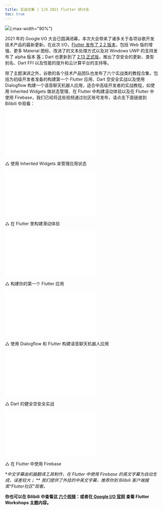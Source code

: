 ```yaml
---
title: 实战合集 | I/O 2021 Flutter 研讨会
toc: true
---
```


![](https://devrel.andfun.cn/devrel/posts/2021/06/mjy4VZ.jpeg){:max-width="90%"}

2021 年的 Google I/O 大会已圆满闭幕，本次大会带来了诸多关于各项谷歌开发技术产品的最新更新。在此次 I/O，[Flutter 发布了 2.2 版本](https://flutter.cn/posts/announcing-flutter-2-2?t=1)，包括 Web 版的增强、更多 Material 图标、改进了的文本处理方式以及对 Windows UWP 的支持发布了 alpha 版本 [等](https://flutter.cn/posts/whats-new-in-flutter-2-2?t=1)；Dart 也更新到了 [2.13 正式版](https://flutter.cn/posts/announcing-dart-2-13)，推出了空安全的更新、类型别名、Dart FFI 以及性能的提升和云计算平台的支持等。

除了主题演讲之外，谷歌的各个技术产品团队也发布了六个实战类的教程合集，包括为初级开发者准备的构建第一个 Flutter 应用、Dart 空安全实战以及使用 Dialogflow 构建一个语音聊天机器人应用，适合中高级开发者的实战教程，如使用 Inherited Widgets 做状态管理、在 Flutter 中构建滚动体验以及在 Flutter 中使用 Firebase，我们已经将这些视频通过社区账号发布，请点击下面链接到 Bilibili 中观看：

<iframe src="//player.bilibili.com/player.html?aid=248744553&bvid=BV1Wv411W7yF&cid=354736130&page=1" scrolling="no" border="0" frameborder="no" framespacing="0" allowfullscreen="true"> </iframe>

△ 使用 Inherited Widgets 来管理应用状态

<iframe src="//player.bilibili.com/player.html?aid=291195426&bvid=BV11f4y187gV&cid=354814353&page=1" scrolling="no" border="0" frameborder="no" framespacing="0" allowfullscreen="true"> </iframe>

△ 在 Flutter 里构建滑动体验

<iframe src="//player.bilibili.com/player.html?aid=846249495&bvid=BV1n54y1H7dZ&cid=354773704&page=1" scrolling="no" border="0" frameborder="no" framespacing="0" allowfullscreen="true"> </iframe>

△ 构建你的第一个 Flutter 应用

<iframe src="//player.bilibili.com/player.html?aid=716190926&bvid=BV1pX4y1A7SH&cid=355145231&page=1" scrolling="no" border="0" frameborder="no" framespacing="0" allowfullscreen="true"> </iframe>

△ 使用 Dialogflow 和 Flutter 构建语音聊天机器人应用

<iframe src="//player.bilibili.com/player.html?aid=888693780&bvid=BV1tK4y1u76N&cid=354814166&page=1" scrolling="no" border="0" frameborder="no" framespacing="0" allowfullscreen="true"> </iframe>

△ Dart 的健全空安全实战

<iframe src="//player.bilibili.com/player.html?aid=631219825&bvid=BV14b4y1o7Wn&cid=355066643&page=1" scrolling="no" border="0" frameborder="no" framespacing="0" allowfullscreen="true"> </iframe>

△ 在 Flutter 中使用 Firebase

**中文字幕由机器翻译工具制作，在 Flutter 中使用 Firebase 的英文字幕为自动生成，误差较大；*
** *我们提供了外挂的中英文字幕，推荐你到 Bilibili 客户端搜索“Flutter社区”观看。*

**你也可以在 Bilibili 中查看这 [六个视频](https://space.bilibili.com/344928717/channel/detail?cid=189780)：或者在[ Google I/O 官网](https://events.google.com/io/program/content?4=topic_flutter&5=type_workshop&lng=en) 查看 Flutter Workshops 主题内容。**
